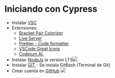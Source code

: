 # Iniciando con Cypress

- Instalar [VSC](https://code.visualstudio.com/download)
- Extensiones:
    - [Bracket Pair Colorizer ](https://marketplace.visualstudio.com/items?itemName=ritwickdey.LiveServer)
    - [Live Server ](https://marketplace.visualstudio.com/items?itemName=ritwickdey.LiveServer "Live Server ")
    - [Prettier - Code formatter ](https://marketplace.visualstudio.com/items?itemName=esbenp.prettier-vscode)
    - [VSCode Great Icons](https://marketplace.visualstudio.com/items?itemName=emmanuelbeziat.vscode-great-icons)
    - [Codeium AI. ](https://marketplace.visualstudio.com/items?itemName=emmanuelbeziat.vscode-great-icons)
- Instalar [NodeJs](https://nodejs.org/en) la version LTS![](https://xurxodev.com/content/images/size/w100/2015/12/Node-js-Logo.png)
- Instalar [GIT ](https://git-scm.com/downloads) - Se instala GitBash (Terminal de Git) ![]()
- Crear cuenta en [GitHub](https://github.com/) ![](https://upload.wikimedia.org/wikipedia/commons/thumb/c/c2/GitHub_Invertocat_Logo.svg/20px-GitHub_Invertocat_Logo.svg.png )
